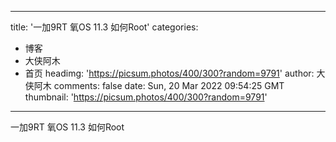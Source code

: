 
---
title: '一加9RT 氧OS 11.3 如何Root'
categories: 
 - 博客
 - 大侠阿木
 - 首页
headimg: 'https://picsum.photos/400/300?random=9791'
author: 大侠阿木
comments: false
date: Sun, 20 Mar 2022 09:54:25 GMT
thumbnail: 'https://picsum.photos/400/300?random=9791'
---

<div>   
一加9RT 氧OS 11.3 如何Root  
</div>
            